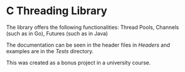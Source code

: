 # C Threading Library

The library offers the following functionalities: Thread Pools, Channels (such as in Go), Futures (such as in Java)

The documentation can be seen in the header files in *Headers* and examples are in the *Tests* directory. 

This was created as a bonus project in a university course. 

